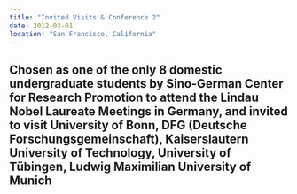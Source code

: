 ```yaml
---
title: "Invited Visits & Conference 2"
date: 2012-03-01
location: "San Francisco, California"
---
```

Chosen as one of the only 8 domestic undergraduate students by Sino-German Center for Research Promotion to attend the Lindau Nobel Laureate Meetings in Germany, and invited to visit University of Bonn, DFG (Deutsche Forschungsgemeinschaft), Kaiserslautern University of Technology, University of Tübingen, Ludwig Maximilian University of Munich
---
